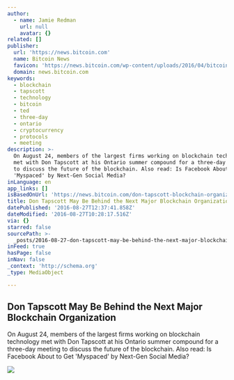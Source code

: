 ```yaml
---
author:
  - name: Jamie Redman
    url: null
    avatar: {}
related: []
publisher:
  url: 'https://news.bitcoin.com'
  name: Bitcoin News
  favicon: 'https://news.bitcoin.com/wp-content/uploads/2016/04/bitcoin_fav.png'
  domain: news.bitcoin.com
keywords:
  - blockchain
  - tapscott
  - technology
  - bitcoin
  - ted
  - three-day
  - ontario
  - cryptocurrency
  - protocols
  - meeting
description: >-
  On August 24, members of the largest firms working on blockchain technology
  met with Don Tapscott at his Ontario summer compound for a three-day meeting
  to discuss the future of the blockchain. Also read: Is Facebook About to Get
  'Myspaced' by Next-Gen Social Media?
inLanguage: en
app_links: []
isBasedOnUrl: 'https://news.bitcoin.com/don-tapscott-blockchain-organization/'
title: Don Tapscott May Be Behind the Next Major Blockchain Organization
datePublished: '2016-08-27T12:37:41.858Z'
dateModified: '2016-08-27T10:28:17.516Z'
via: {}
starred: false
sourcePath: >-
  _posts/2016-08-27-don-tapscott-may-be-behind-the-next-major-blockchain-organiz.md
inFeed: true
hasPage: false
inNav: false
_context: 'http://schema.org'
_type: MediaObject

---
```

<article style=""><h1>Don Tapscott May Be Behind the Next Major Blockchain Organization</h1><p>On August 24, members of the largest firms working on blockchain technology met with Don Tapscott at his Ontario summer compound for a three-day meeting to discuss the future of the blockchain. Also read: Is Facebook About to Get 'Myspaced' by Next-Gen Social Media?</p><img src="https://news.bitcoin.com/wp-content/uploads/2016/08/Don-Tapscotts-Private-Blockchain-Event-TED-Talk-.jpg" /></article>